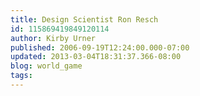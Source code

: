 ```yaml
---
title: Design Scientist Ron Resch
id: 115869419849120114
author: Kirby Urner
published: 2006-09-19T12:24:00.000-07:00
updated: 2013-03-04T18:31:37.366-08:00
blog: world_game
tags: 
---
```


